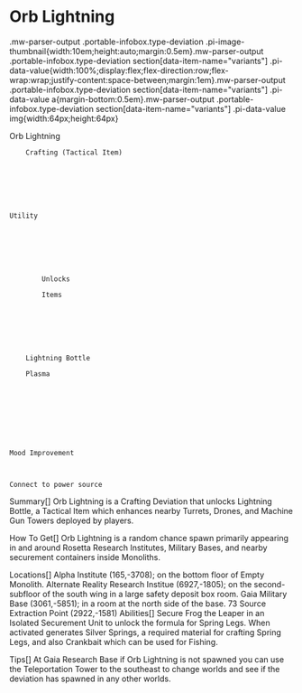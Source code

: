 # Orb Lightning

.mw-parser-output .portable-infobox.type-deviation .pi-image-thumbnail{width:10em;height:auto;margin:0.5em}.mw-parser-output .portable-infobox.type-deviation section[data-item-name="variants"] .pi-data-value{width:100%;display:flex;flex-direction:row;flex-wrap:wrap;justify-content:space-between;margin:1em}.mw-parser-output .portable-infobox.type-deviation section[data-item-name="variants"] .pi-data-value a{margin-bottom:0.5em}.mw-parser-output .portable-infobox.type-deviation section[data-item-name="variants"] .pi-data-value img{width:64px;height:64px}

Orb Lightning


	
		
		
	
	


	
	
	
	
	
	
	
		Crafting (Tactical Item)
	
	
	




	Utility

	
	
	
	
		
		
			Unlocks
		
			Items
		
		
	
	
	
	
	
		Lightning Bottle
	
		Plasma
	
	
	






	Mood Improvement


	
	Connect to power source








Summary[]
Orb Lightning is a Crafting Deviation that unlocks Lightning Bottle, a Tactical Item which enhances nearby Turrets, Drones, and Machine Gun Towers deployed by players.

How To Get[]
Orb Lightning is a random chance spawn primarily appearing in and around Rosetta Research Institutes, Military Bases, and nearby securement containers inside Monoliths.

Locations[]
Alpha Institute (165,-3708); on the bottom floor of Empty Monolith.
Alternate Reality Research Institue (6927,-1805); on the second-subfloor of the south wing in a large safety deposit box room.
Gaia Military Base (3061,-5851); in a room at the north side of the base.
73 Source Extraction Point (2922,-1581)
Abilities[]
Secure Frog the Leaper in an Isolated Securement Unit to unlock the formula for Spring Legs.
When activated generates Silver Springs, a required material for crafting Spring Legs, and also Crankbait which can be used for Fishing.


Tips[]
At Gaia Research Base if Orb Lightning is not spawned you can use the Teleportation Tower to the southeast to change worlds and see if the deviation has spawned in any other worlds.
